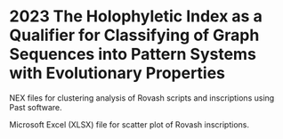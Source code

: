 # 2023 The Holophyletic Index as a Qualifier for Classifying of Graph Sequences into Pattern Systems with Evolutionary Properties 

NEX files for clustering analysis of Rovash scripts and inscriptions using Past software.

Microsoft Excel (XLSX) file for scatter plot of Rovash inscriptions.
